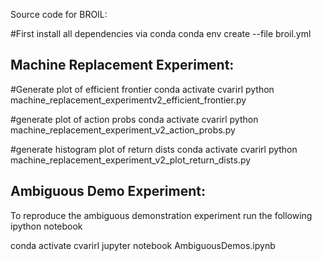 Source code for BROIL:

#First install all dependencies via conda
conda env create --file broil.yml


## Machine Replacement Experiment:

#Generate plot of efficient frontier
conda activate cvarirl
python machine_replacement_experimentv2_efficient_frontier.py

#generate plot of action probs
conda activate cvarirl
python machine_replacement_experiment_v2_action_probs.py

#generate histogram plot of return dists
conda activate cvarirl
python machine_replacement_experiment_v2_plot_return_dists.py


## Ambiguous Demo Experiment:
To reproduce the ambiguous demonstration experiment run the following ipython notebook

conda activate cvarirl
jupyter notebook AmbiguousDemos.ipynb
